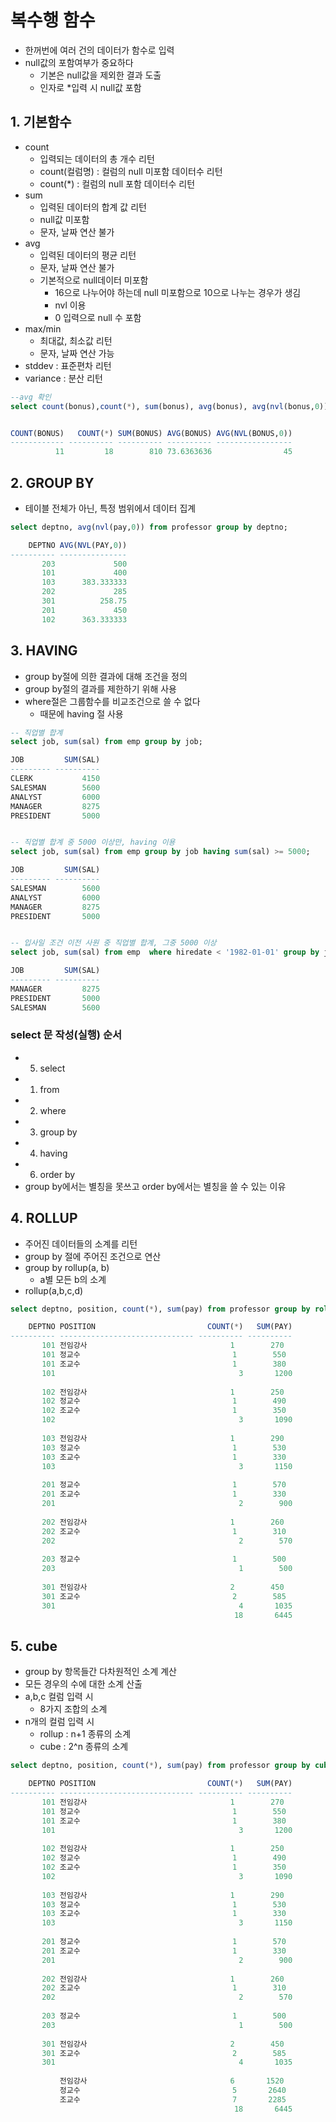 # 복수행 함수
- 한꺼번에 여러 건의 데이터가 함수로 입력
- null값의 포함여부가 중요하다
  - 기본은 null값을 제외한 결과 도출
  - 인자로 \*입력 시 null값 포함

## 1. 기본함수
- count
  - 입력되는 데이터의 총 개수 리턴
  - count(컬럼명) : 컬럼의 null 미포함 데이터수 리턴
  - count(\*) : 컬럼의 null 포함 데이터수 리턴
- sum
  - 입력된 데이터의 합계 값 리턴
  - null값 미포함
  - 문자, 날짜 연산 불가
- avg
  - 입력된 데이터의 평균 리턴
  - 문자, 날짜 연산 불가
  - 기본적으로 null데이터 미포함
    - 16으로 나누어야 하는데 null 미포함으로 10으로 나누는 경우가 생김
    - nvl 이용
    - 0 입력으로 null 수 포함
- max/min
  - 최대값, 최소값 리턴
  - 문자, 날짜 연산 가능
- stddev : 표준편차 리턴
- variance : 분산 리턴   

```sql
--avg 확인
select count(bonus),count(*), sum(bonus), avg(bonus), avg(nvl(bonus,0)) from professor;


COUNT(BONUS)   COUNT(*) SUM(BONUS) AVG(BONUS) AVG(NVL(BONUS,0))
------------ ---------- ---------- ---------- -----------------
          11         18        810 73.6363636                45
```

## 2. GROUP BY
- 테이블 전체가 아닌, 특정 범위에서 데이터 집계   

```sql
select deptno, avg(nvl(pay,0)) from professor group by deptno;

    DEPTNO AVG(NVL(PAY,0))
---------- ---------------
       203             500
       101             400
       103      383.333333
       202             285
       301          258.75
       201             450
       102      363.333333
```

## 3. HAVING
- group by절에 의한 결과에 대해 조건을 정의
- group by절의 결과를 제한하기 위해 사용
- where절은 그룹함수를 비교조건으로 쓸 수 없다
  - 때문에 having 절 사용   

```sql
-- 직업별 합계
select job, sum(sal) from emp group by job;

JOB         SUM(SAL)
--------- ----------
CLERK           4150
SALESMAN        5600
ANALYST         6000
MANAGER         8275
PRESIDENT       5000


-- 직업별 합계 중 5000 이상만, having 이용
select job, sum(sal) from emp group by job having sum(sal) >= 5000;

JOB         SUM(SAL)
--------- ----------
SALESMAN        5600
ANALYST         6000
MANAGER         8275
PRESIDENT       5000


-- 입사일 조건 이전 사원 중 직업별 합계, 그중 5000 이상
select job, sum(sal) from emp  where hiredate < '1982-01-01' group by job having sum(sal)>=5000  order by job  ;

JOB         SUM(SAL)
--------- ----------
MANAGER         8275
PRESIDENT       5000
SALESMAN        5600

```

### select 문 작성(실행) 순서
- 5. select
- 1. from
- 2. where
- 3. group by
- 4. having
- 6. order by
- group by에서는 별칭을 못쓰고 order by에서는 별칭을 쓸 수 있는 이유

## 4. ROLLUP
- 주어진 데이터들의 소계를 리턴
- group by 절에 주어진 조건으로 연산
- group by rollup(a, b)
  - a별 모든 b의 소계
- rollup(a,b,c,d)   

```sql
select deptno, position, count(*), sum(pay) from professor group by rollup(deptno, position);

    DEPTNO POSITION                         COUNT(*)   SUM(PAY)
---------- ------------------------------ ---------- ----------
       101 전임강사                                1        270
       101 정교수                                  1        550
       101 조교수                                  1        380
       101                                         3       1200
       
       102 전임강사                                1        250
       102 정교수                                  1        490
       102 조교수                                  1        350
       102                                         3       1090
       
       103 전임강사                                1        290
       103 정교수                                  1        530
       103 조교수                                  1        330
       103                                         3       1150
       
       201 정교수                                  1        570
       201 조교수                                  1        330
       201                                         2        900
       
       202 전임강사                                1        260
       202 조교수                                  1        310
       202                                         2        570
       
       203 정교수                                  1        500
       203                                         1        500
       
       301 전임강사                                2        450
       301 조교수                                  2        585
       301                                         4       1035
                                                  18       6445

```
## 5. cube
- group by 항목들간 다차원적인 소계 계산
- 모든 경우의 수에 대한 소계 산출
- a,b,c 컬럼 입력 시
  - 8가지 조합의 소계
- n개의 컬럼 입력 시
  - rollup : n+1 종류의 소계
  - cube : 2^n 종류의 소계   

```sql
select deptno, position, count(*), sum(pay) from professor group by cube(deptno, position) order by deptno;

    DEPTNO POSITION                         COUNT(*)   SUM(PAY)
---------- ------------------------------ ---------- ----------
       101 전임강사                                1        270
       101 정교수                                  1        550
       101 조교수                                  1        380
       101                                         3       1200
       
       102 전임강사                                1        250
       102 정교수                                  1        490
       102 조교수                                  1        350
       102                                         3       1090
       
       103 전임강사                                1        290
       103 정교수                                  1        530
       103 조교수                                  1        330
       103                                         3       1150
       
       201 정교수                                  1        570
       201 조교수                                  1        330
       201                                         2        900
       
       202 전임강사                                1        260
       202 조교수                                  1        310
       202                                         2        570
       
       203 정교수                                  1        500
       203                                         1        500
       
       301 전임강사                                2        450
       301 조교수                                  2        585
       301                                         4       1035
       
           전임강사                                6       1520
           정교수                                  5       2640
           조교수                                  7       2285
                                                  18       6445
```
